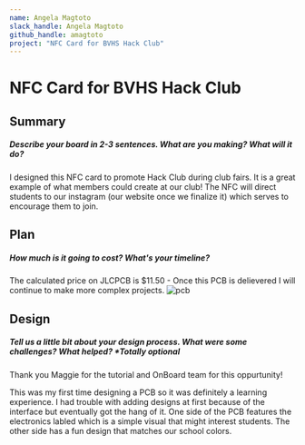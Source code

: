 ```yaml
---
name: Angela Magtoto
slack_handle: Angela Magtoto
github_handle: amagtoto
project: "NFC Card for BVHS Hack Club"
---
```


# NFC Card for BVHS Hack Club
## Summary
##### Describe your board in 2-3 sentences. What are you making? What will it do?
I designed this NFC card to promote Hack Club during club fairs. It is a great example of what members could create
at our club! The NFC will direct students to our instagram (our website once we finalize it) which serves to encourage them to join. 


## Plan
##### How much is it going to cost? What's your timeline?
The calculated price on JLCPCB is $11.50 - Once this PCB is delievered I will continue to make more complex projects. 
![pcb](https://github.com/Amagtoto/OnBoard/assets/95189059/762cf5ea-ba26-4dc3-922b-b9cd80159088)


## Design
##### Tell us a little bit about your design process. What were some challenges? What helped? ***Totally optional**
Thank you Maggie for the tutorial and OnBoard team for this oppurtunity!

This was my first time designing a PCB so it was definitely a learning experience. I had trouble with adding designs at first because of the interface but eventually got the hang of it. 
One side of the PCB features the electronics labled which is a simple visual that might interest students. The other side has a fun design that matches our
school colors.
